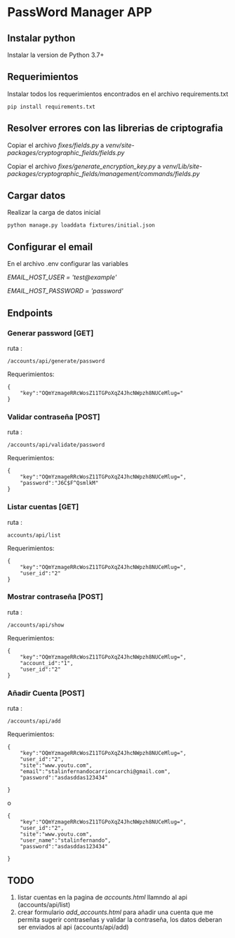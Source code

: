 # PassWord Manager APP


## Instalar python

Instalar la version de Python 3.7+

## Requerimientos
Instalar todos los requerimientos encontrados en el archivo requirements.txt

```
pip install requirements.txt
```


## Resolver errores con las librerias de criptografia
Copiar el archivo *fixes/fields.py* a *venv/site-packages/cryptographic_fields/fields.py*


Copiar el archivo *fixes/generate_encryption_key.py* a *venv/Lib/site-packages/cryptographic_fields/management/commands/fields.py*


## Cargar datos

Realizar la carga de datos inicial

```
python manage.py loaddata fixtures/initial.json
```

## Configurar el email

En el archivo .env configurar las variables


*EMAIL_HOST_USER =  'test@example'*


*EMAIL_HOST_PASSWORD = 'password'*

## Endpoints

### Generar password  [GET]

ruta : 
```
/accounts/api/generate/password
```

Requerimientos:
```
{
	"key":"OQmYzmageRRcWosZ11TGPoXqZ4JhcNWpzh8NUCeMlug="
}
```

### Validar contraseña [POST]

ruta : 
```
/accounts/api/validate/password
```

Requerimientos:
```
{
	"key":"OQmYzmageRRcWosZ11TGPoXqZ4JhcNWpzh8NUCeMlug=",
	"password":"J6C$F^QsmlkM"
}
```

### Listar cuentas [GET]

ruta : 
```
accounts/api/list
```

Requerimientos:
```
{
	"key":"OQmYzmageRRcWosZ11TGPoXqZ4JhcNWpzh8NUCeMlug=",
	"user_id":"2"
}
```


### Mostrar contraseña [POST]

ruta : 
```
/accounts/api/show
```

Requerimientos:
```
{
	"key":"OQmYzmageRRcWosZ11TGPoXqZ4JhcNWpzh8NUCeMlug=",
	"account_id":"1",
	"user_id":"2"
}
```

### Añadir Cuenta  [POST]

ruta : 
```
/accounts/api/add
```

Requerimientos:
```
{
	"key":"OQmYzmageRRcWosZ11TGPoXqZ4JhcNWpzh8NUCeMlug=",
	"user_id":"2",
	"site":"www.youtu.com",
	"email":"stalinfernandocarrioncarchi@gmail.com",
	"password":"asdasddas123434"
	
}
```

o 
```
{
	"key":"OQmYzmageRRcWosZ11TGPoXqZ4JhcNWpzh8NUCeMlug=",
	"user_id":"2",
	"site":"www.youtu.com",
	"user_name":"stalinfernando",
	"password":"asdasddas123434"
	
}
```

## TODO

1. listar cuentas en la pagina de *accounts.html* llamndo al api (accounts/api/list)
2. crear formulario *add_accounts.html* para añadir una cuenta que me permita sugerir contraseñas y validar la contraseña, los datos deberan ser enviados al api (accounts/api/add)